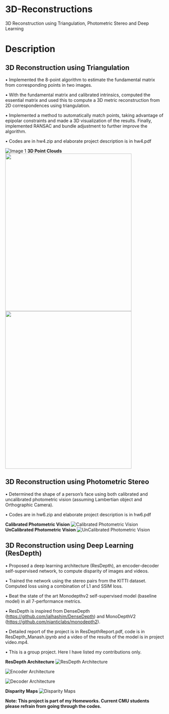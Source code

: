 # 3D-Reconstructions
3D Reconstruction using Triangulation, Photometric Stereo and Deep Learning
# Description

## 3D Reconstruction using Triangulation
•	Implemented the 8-point algorithm to estimate the fundamental matrix from corresponding points in two images.

•	With the fundamental matrix and calibrated intrinsics, computed the essential matrix and used this to compute a 3D metric reconstruction from 2D correspondences using triangulation.

•	Implemented a method to automatically match points, taking advantage of epipolar constraints and made a 3D visualization of the results. Finally, implemented RANSAC and bundle adjustment to further improve the algorithm.

• Codes are in hw4.zip and elaborate project description is in hw4.pdf 

![Image 1](https://github.com/manashpratim/3D-Reconstructions/blob/master/fig2.png)
**3D Point Clouds**
<img align="left" width="400" height="500" src="https://github.com/manashpratim/3D-Reconstructions/blob/master/q1.PNG">
<img align="rights" width="400" height="500" src="https://github.com/manashpratim/3D-Reconstructions/blob/master/q3.png">

## 3D Reconstruction using Photometric Stereo

•	Determined the shape of a person’s face using both calibrated and uncalibrated photometric vision (assuming Lambertian object and Orthographic Camera).

• Codes are in hw6.zip and elaborate project description is in hw6.pdf 

**Calibrated Photometric Vision**
![Calibrated Photometric Vision](https://github.com/manashpratim/3D-Reconstructions/blob/master/albnorm.png)
**UnCalibrated Photometric Vision**
![UnCalibrated Photometric Vision](https://github.com/manashpratim/3D-Reconstructions/blob/master/albnorm2.png)

## 3D Reconstruction using Deep Learning (ResDepth)

•	Proposed a deep learning architecture (ResDepth), an encoder-decoder self-supervised network, to compute disparity of images and videos.

• Trained the network using the stereo pairs from the KITTI dataset. Computed loss using a combination of L1 and SSIM loss.

•	Beat the state of the art Monodepthv2 self-supervised model (baseline model) in all 7-performance metrics. 

• ResDepth is inspired from DenseDepth (https://github.com/ialhashim/DenseDepth) and MonoDepthV2 (https://github.com/nianticlabs/monodepth2).

• Detailed report of the project is in ResDepthReport.pdf, code is in ResDepth_Manash.ipynb and a video of the results of the model is in project video.mp4.

• This is a group project. Here I have listed my contributions only.

**ResDepth Architecture**
![ResDepth Architecture](https://github.com/manashpratim/3D-Reconstructions/blob/master/architecture.PNG)

![Encoder Architecture](https://github.com/manashpratim/3D-Reconstructions/blob/master/encoder.PNG)

![Decoder Architecture](https://github.com/manashpratim/3D-Reconstructions/blob/master/decoder.PNG)

**Disparity Maps**
![Disparity Maps](https://github.com/manashpratim/3D-Reconstructions/blob/master/pics.PNG)

**Note: This project is part of my Homeworks. Current CMU students please refrain from going through the codes.**
